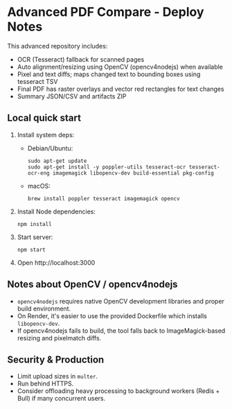 # Advanced PDF Compare - Deploy Notes

This advanced repository includes:
- OCR (Tesseract) fallback for scanned pages
- Auto alignment/resizing using OpenCV (opencv4nodejs) when available
- Pixel and text diffs; maps changed text to bounding boxes using tesseract TSV
- Final PDF has raster overlays and vector red rectangles for text changes
- Summary JSON/CSV and artifacts ZIP

## Local quick start
1. Install system deps:
   - Debian/Ubuntu:
     ```
     sudo apt-get update
     sudo apt-get install -y poppler-utils tesseract-ocr tesseract-ocr-eng imagemagick libopencv-dev build-essential pkg-config
     ```
   - macOS:
     ```
     brew install poppler tesseract imagemagick opencv
     ```

2. Install Node dependencies:
   ```
   npm install
   ```

3. Start server:
   ```
   npm start
   ```

4. Open http://localhost:3000

## Notes about OpenCV / opencv4nodejs
- `opencv4nodejs` requires native OpenCV development libraries and proper build environment.
- On Render, it's easier to use the provided Dockerfile which installs `libopencv-dev`.
- If opencv4nodejs fails to build, the tool falls back to ImageMagick-based resizing and pixelmatch diffs.

## Security & Production
- Limit upload sizes in `multer`.
- Run behind HTTPS.
- Consider offloading heavy processing to background workers (Redis + Bull) if many concurrent users.
